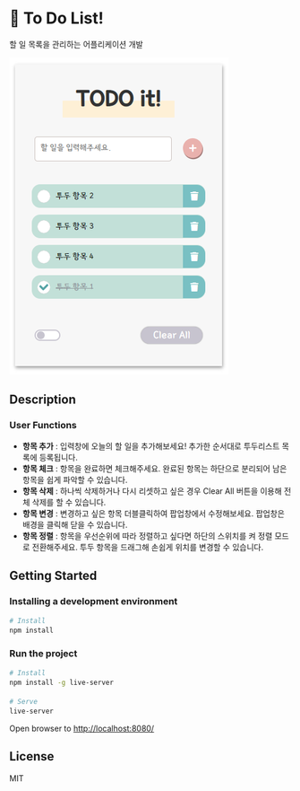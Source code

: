 # 🚀 To Do List!

할 일 목록을 관리하는 어플리케이션 개발

![demo.png](./demo.PNG)

## Description

### User Functions

  + **항목 추가** : 입력창에 오늘의 할 일을 추가해보세요! 추가한 순서대로 투두리스트 목록에 등록됩니다. 
  + **항목 체크** : 항목을 완료하면 체크해주세요. 완료된 항목는 하단으로 분리되어 남은 항목을 쉽게 파악할 수 있습니다.
  + **항목 삭제** : 하나씩 삭제하거나 다시 리셋하고 싶은 경우 Clear All 버튼을 이용해 전체 삭제를 할 수 있습니다.
  + **항목 변경** : 변경하고 싶은 항목 더블클릭하여 팝업창에서 수정해보세요. 팝업창은 배경을 클릭해 닫을 수 있습니다. 
  + **항목 정렬** : 항목을 우선순위에 따라 정렬하고 싶다면 하단의 스위치를 켜 정렬 모드로 전환해주세요. 투두 항목을 드래그해 손쉽게 위치를 변경할 수 있습니다.

## Getting Started

### Installing a development environment

```bash
# Install
npm install
```

### Run the project

```bash
# Install
npm install -g live-server

# Serve
live-server
```

Open browser to <http://localhost:8080/>

## License

MIT
